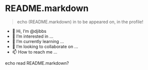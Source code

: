 # README.markdown 
> echo (README.markdown) in to be appeared on,
in the profile!
- 👋 Hi, I’m @djibbs
- 👀 I’m interested in ...
- 🌱 I’m currently learning ...
- 💞️ I’m looking to collaborate on ...
- 📫 How to reach me ...

echo read README.markdown?
